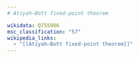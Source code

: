 ```yaml
---
# Atiyah–Bott fixed-point theorem

wikidata: Q755986
msc_classification: "57"
wikipedia_links:
  - "[[Atiyah–Bott fixed-point theorem]]"
---
```

